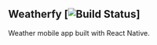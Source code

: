 ## Weatherfy [![Build Status](https://travis-ci.org/egdbear/weatherfy.svg?branch=master)]
Weather mobile app built with React Native.
